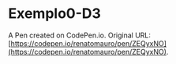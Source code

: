 # Exemplo0-D3

A Pen created on CodePen.io. Original URL: [https://codepen.io/renatomauro/pen/ZEQyxNO](https://codepen.io/renatomauro/pen/ZEQyxNO).


